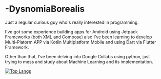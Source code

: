 # -DysnomiaBorealis

Just a regular curious guy who's really interested in programming.

I've got some experience building apps for Android using Jetpack Frameworks (both XML and Compose) also I've been learning to develop Multi-Platorm APP via Kotlin Multiplatform Mobile and using Dart via Flutter Framework.

Other than that, I've been delving into Google Collabs using python, just trying to mess and study about Machine Learning and its implementation.

[![Top Langs](https://github-readme-stats-git-masterrstaa-rickstaa.vercel.app/api/top-langs/?username=DysnomiaBorealis)](https://github.com/DysnomiaBorealis/github-readme-stats)
